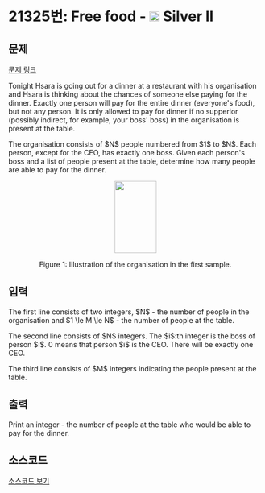 # 21325번: Free food - <img src="https://static.solved.ac/tier_small/9.svg" style="height:20px" /> Silver II

<!-- performance -->

<!-- 문제 제출 후 깃허브에 푸시를 했을 때 제출한 코드의 성능이 입력될 공간입니다.-->

<!-- end -->

## 문제

[문제 링크](https://boj.kr/21325)


<p>Tonight Hsara is going out for a dinner at a restaurant with his organisation and Hsara is thinking about the chances of someone else paying for the dinner. Exactly one person will pay for the entire dinner (everyone's food), but not any person. It is only allowed to pay for dinner if no supperior (possibly indirect, for example, your boss' boss) in the organisation is present at the table.</p>

<p>The organisation consists of $N$ people numbered from $1$ to $N$. Each person, except for the CEO, has exactly one boss. Given each person's boss and a list of people present at the table, determine how many people are able to pay for the dinner.</p>

<p style="text-align: center;"><img alt="" src="https://upload.acmicpc.net/522f8b91-f56a-4ab0-a225-7aea3b7c9fde/-/preview/" style="width: 83px; height: 143px;"></p>

<p style="text-align: center;">Figure 1:&nbsp;Illustration of the organisation in the first sample.</p>



## 입력


<p>The first line consists of two integers, $N$ - the number of people in the organisation and $1 \le M \le N$ - the number of people at the table.</p>

<p>The second line consists of $N$ integers. The $i$:th integer is the boss of person $i$. 0 means that person $i$ is the CEO. There will be exactly one CEO.</p>

<p>The third line consists of $M$ integers indicating the people present at the table.</p>



## 출력


<p>Print an integer - the number of people at the table who would be able to pay for the dinner.</p>



## 소스코드

[소스코드 보기](Free%20food.cpp)
